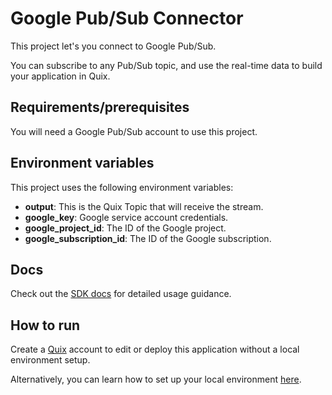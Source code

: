 # Google Pub/Sub Connector
This project let's you connect to Google Pub/Sub.

You can subscribe to any Pub/Sub topic, and use the real-time data to build your application in Quix.

## Requirements/prerequisites

You will need a Google Pub/Sub account to use this project.

## Environment variables

This project uses the following environment variables:

- **output**: This is the Quix Topic that will receive the stream.
- **google_key**: Google service account credentials.
- **google_project_id**: The ID of the Google project.
- **google_subscription_id**: The ID of the Google subscription.

## Docs

Check out the [SDK docs](https://quix.io/docs/sdk/introduction.html) for detailed usage guidance.

## How to run
Create a [Quix](https://portal.platform.quix.ai/self-sign-up?xlink=github) account to edit or deploy this application without a local environment setup.

Alternatively, you can learn how to set up your local environment [here](https://quix.io/docs/sdk/python-setup.html).
